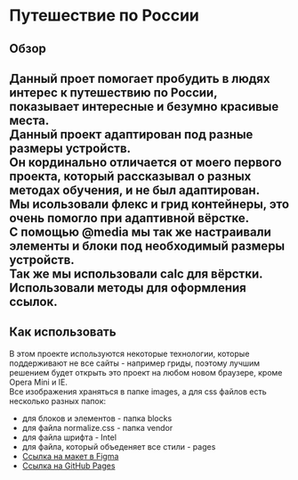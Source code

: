 # Путешествие по России
## Обзор
Данный проет помогает пробудить в людях интерес к путешествию по России, показывает интересные и безумно красивые места.  
Данный проект адаптирован под разные размеры устройств.  
Он кординально отличается от моего первого проекта, который рассказывал о разных методах обучения, и не был адаптирован.  
Мы исользовали флекс и грид контейнеры, это очень помогло при адаптивной вёрстке.  
С помощью @media мы так же настраивали элементы и блоки под необходимый размеры устройств.  
Так же мы использовали calc для вёрстки.  
Использовали методы для оформления ссылок.  
------
## Как использовать
В этом проекте используются некоторые технологии, которые поддерживают не все сайты - например гриды, поэтому лучшим решением будет открыть это проект на любом новом браузере, кроме Opera Mini и IE.  
Все изображения храняться в папке images, а для css файлов есть несколько разных папок: 
* для блоков и элементов - папка blocks
* для файла normalize.css - папка vendor
* для файла шрифта - Intel
* для файла, который объеденяет все стили - pages
* [Ссылка на макет в Figma](https://www.figma.com/file/5S2WSbEFL6awjVWJ0NWL8Q/Sprint-3_-Russia-_-desktop-%2B-mobile?node-id=28503%3A0)
* [Ссылка на GitHub Pages](https://github.com/SofaLis/three_project.git)

